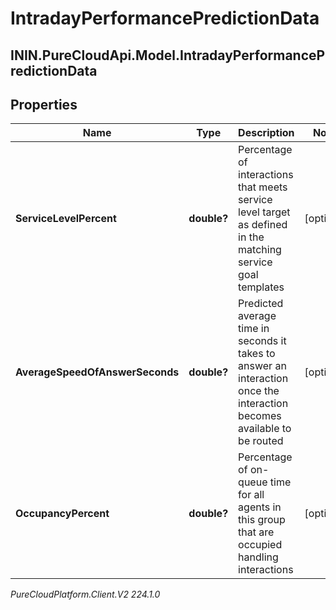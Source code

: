 # IntradayPerformancePredictionData

## ININ.PureCloudApi.Model.IntradayPerformancePredictionData

## Properties

|Name | Type | Description | Notes|
|------------ | ------------- | ------------- | -------------|
| **ServiceLevelPercent** | **double?** | Percentage of interactions that meets service level target as defined in the matching service goal templates | [optional] |
| **AverageSpeedOfAnswerSeconds** | **double?** | Predicted average time in seconds it takes to answer an interaction once the interaction becomes available to be routed | [optional] |
| **OccupancyPercent** | **double?** | Percentage of on-queue time for all agents in this group that are occupied handling interactions | [optional] |



_PureCloudPlatform.Client.V2 224.1.0_
